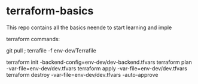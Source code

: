 # terraform-basics

This repo contains all the basics neende to start learning and imple

terraform commands:

git pull ; terrafile -f env-dev/Terrafile

terraform init -backend-config=env-dev/dev-backend.tfvars
terraform plan -var-file=env-dev/dev.tfvars
terraform apply -var-file=env-dev/dev.tfvars
terraform destroy -var-file=env-dev/dev.tfvars -auto-approve

